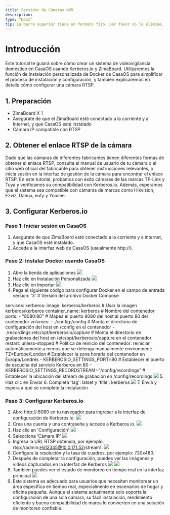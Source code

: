 ```yaml
---
title: Servidor de Cámaras NVR
description:
type: “Docs”
tip: La barra superior tiene un formato fijo, por favor no la elimine, la descripción es para la descripción del artículo, si no se llena, se cortará el primer párrafo del contenido.
---
```

# Introducción
Este tutorial te guiará sobre cómo crear un sistema de videovigilancia doméstico en CasaOS usando Kerberos.io y ZimaBoard. Utilizaremos la función de instalación personalizada de Docker de CasaOS para simplificar el proceso de instalación y configuración, y también explicaremos en detalle cómo configurar una cámara RTSP.
## 1. Preparación
- ZimaBoard X 1
- Asegúrate de que el ZimaBoard esté conectado a la corriente y a Internet, y que CasaOS esté instalado
- Cámara IP compatible con RTSP
## 2. Obtener el enlace RTSP de la cámara
Dado que las cámaras de diferentes fabricantes tienen diferentes formas de obtener el enlace RTSP, consulta el manual de usuario de tu cámara o el sitio web oficial del fabricante para obtener instrucciones relevantes, o inicia sesión en la interfaz de gestión de la cámara para encontrar el enlace RTSP. En este tutorial, probamos con éxito cámaras de las marcas TP-Link y Tuya y verificamos su compatibilidad con Kerberos.io. Además, esperamos que el sistema sea compatible con cámaras de marcas como Hikvision, Ezviz, Dahua, eufy y Yousee.
## 3. Configurar Kerberos.io
### Paso 1: Iniciar sesión en CasaOS
1. Asegúrate de que ZimaBoard esté conectado a la corriente y a internet, y que CasaOS esté instalado.
2. Accede a la interfaz web de CasaOS (usualmente http://<tu IP de ZimaBoard>).
### Paso 2: Instalar Docker usando CasaOS
1. Abre la tienda de aplicaciones
![](https://manage.icewhale.io/api/static/docs/1727083688403_image.png)
2. Haz clic en Instalación Personalizada
![](https://manage.icewhale.io/api/static/docs/1727083742110_image.png)
3. Haz clic en Importar
![](https://manage.icewhale.io/api/static/docs/1727083761139_image.png)
4. Pega el siguiente código para configurar Docker en el campo de entrada
version: '3'  # Versión del archivo Docker Compose

services:
  kerberos:
    image: kerberos/kerberos  # Usar la imagen kerberos/kerberos
    container_name: kerberos  # Nombre del contenedor
    ports:
      - "8080:80"  # Mapea el puerto 8080 del host al puerto 80 del contenedor
    volumes:
      - ./config:/config  # Monta el directorio de configuración del host en /config en el contenedor
      - ./recordings:/etc/opt/kerberosio/capture  # Monta el directorio de grabaciones del host en /etc/opt/kerberosio/capture en el contenedor
    restart: unless-stopped  # Política de reinicio del contenedor: reiniciar automáticamente a menos que se detenga manualmente
    environment:
      - TZ=Europe/London  # Establecer la zona horaria del contenedor en Europa/Londres
      - KERBEROSIO_SETTINGS_PORT=80  # Establecer el puerto de escucha del servicio Kerberos en 80
      - KERBEROSIO_SETTINGS_RECORDSTREAM="/config/recordings"  # Establecer la ubicación del stream de grabación en /config/recordings
![](https://manage.icewhale.io/api/static/docs/1727083935343_image.png)
5. Haz clic en Enviar
6. Completa 'tag': latset y 'title': kerberos
![](https://manage.icewhale.io/api/static/docs/1727083963029_image.png)
7. Envía y espera a que se complete la instalación
### Paso 3: Configurar Kerberos.io
1. Abre http://<tu IP de ZimaBoard>:8080 en tu navegador para ingresar a la interfaz de configuración de Kerberos.io.
![](https://manage.icewhale.io/api/static/docs/1727084036342_image.png)
2. Crea una cuenta y una contraseña y accede a Kerberos.io.
![](https://manage.icewhale.io/api/static/docs/1727084057212_image.png)
3. Haz clic en 'Configuración'
![](https://manage.icewhale.io/api/static/docs/1727084077776_image.png)
4. Selecciona ‘Cámara IP’
![](https://manage.icewhale.io/api/static/docs/1727084096179_image.png)
5. Ingresa la URL RTSP obtenida, por ejemplo: rtsp://admin:Hjj12345@10.0.171.52/stream1.
![](https://manage.icewhale.io/api/static/docs/1727084126856_image.png)
6. Configura la resolución y la tasa de cuadros, por ejemplo: 720x480.
7. Después de completar la configuración, puedes ver las imágenes y videos capturados en la interfaz de Kerberos
![](https://manage.icewhale.io/api/static/docs/1727084148176_image.png)
![](https://manage.icewhale.io/api/static/docs/1727084153287_image.png)
8. También puedes ver el estado de monitoreo en tiempo real en la interfaz principal
![](https://manage.icewhale.io/api/static/docs/1727084172190_image.png)
9. Este sistema es adecuado para usuarios que necesitan monitorear un área específica en tiempo real, especialmente en escenarios de hogar y oficina pequeña. Aunque el sistema actualmente solo soporta la configuración de una sola cámara, su fácil instalación, rendimiento eficiente y buena compatibilidad de marca lo convierten en una solución de monitoreo confiable.